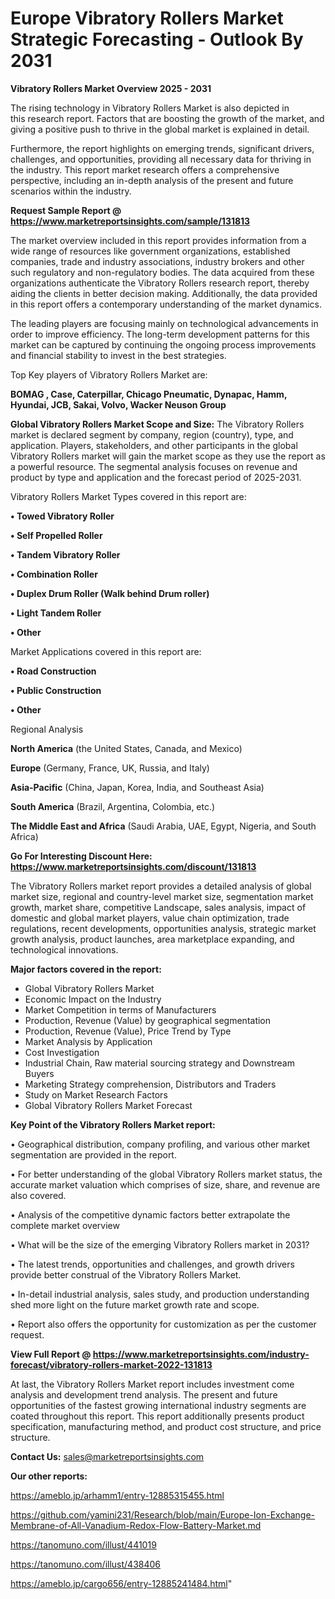  # Europe Vibratory Rollers Market Strategic Forecasting - Outlook By 2031

<Strong> Vibratory Rollers Market Overview 2025 - 2031</strong>

The rising technology in Vibratory Rollers Market is also depicted in this research report. Factors that are boosting the growth of the market, and giving a positive push to thrive in the global market is explained in detail.

Furthermore, the report highlights on emerging trends, significant drivers, challenges, and opportunities, providing all necessary data for thriving in the industry. This report market research offers a comprehensive perspective, including an in-depth analysis of the present and future scenarios within the industry.

<strong>Request Sample Report @ <a href=https://www.marketreportsinsights.com/sample/131813>https://www.marketreportsinsights.com/sample/131813</a></strong>

The market overview included in this report provides information from a wide range of resources like government organizations, established companies, trade and industry associations, industry brokers and other such regulatory and non-regulatory bodies. The data acquired from these organizations authenticate the Vibratory Rollers research report, thereby aiding the clients in better decision making. Additionally, the data provided in this report offers a contemporary understanding of the market dynamics.

The leading players are focusing mainly on technological advancements in order to improve efficiency. The long-term development patterns for this market can be captured by continuing the ongoing process improvements and financial stability to invest in the best strategies.

Top Key players of Vibratory Rollers Market are:

<strong>BOMAG , Case, Caterpillar, Chicago Pneumatic, Dynapac, Hamm, Hyundai, JCB, Sakai, Volvo, Wacker Neuson Group</strong>

<strong><b>Global Vibratory Rollers Market Scope and Size:</b></strong>
The Vibratory Rollers market is declared segment by company, region (country), type, and application. Players, stakeholders, and other participants in the global Vibratory Rollers market will gain the market scope as they use the report as a powerful resource. The segmental analysis focuses on revenue and product by type and application and the forecast period of 2025-2031.

Vibratory Rollers Market Types covered in this report are:

<strong>• Towed Vibratory Roller

• Self Propelled Roller

• Tandem Vibratory Roller

• Combination Roller

• Duplex Drum Roller (Walk behind Drum roller)

• Light Tandem Roller

• Other</strong>

Market Applications covered in this report are:

<strong>• Road Construction

• Public Construction

• Other</strong> 

Regional Analysis

<strong>North America</strong> (the United States, Canada, and Mexico)

<strong>Europe</strong> (Germany, France, UK, Russia, and Italy)

<strong>Asia-Pacific</strong> (China, Japan, Korea, India, and Southeast Asia)

<strong>South America</strong> (Brazil, Argentina, Colombia, etc.)

<strong>The Middle East and Africa</strong> (Saudi Arabia, UAE, Egypt, Nigeria, and South Africa)

<strong>Go For Interesting Discount Here: <a href=https://www.marketreportsinsights.com/discount/131813>https://www.marketreportsinsights.com/discount/131813</a></strong>

The Vibratory Rollers market report provides a detailed analysis of global market size, regional and country-level market size, segmentation market growth, market share, competitive Landscape, sales analysis, impact of domestic and global market players, value chain optimization, trade regulations, recent developments, opportunities analysis, strategic market growth analysis, product launches, area marketplace expanding, and technological innovations.

<strong><b>Major factors covered in the report:</b></strong>
<ul>
  <li>Global Vibratory Rollers Market </li>
  <li>Economic Impact on the Industry</li>
  <li>Market Competition in terms of Manufacturers</li>
  <li>Production, Revenue (Value) by geographical segmentation</li>
  <li>Production, Revenue (Value), Price Trend by Type</li>
  <li>Market Analysis by Application</li>
  <li>Cost Investigation</li>
  <li>Industrial Chain, Raw material sourcing strategy and Downstream Buyers</li>
  <li>Marketing Strategy comprehension, Distributors and Traders</li>
  <li>Study on Market Research Factors</li>
  <li>Global Vibratory Rollers Market Forecast</li>
</ul>

<strong><b>Key Point of the Vibratory Rollers Market report:</b></strong>

• Geographical distribution, company profiling, and various other market segmentation are provided in the report.

• For better understanding of the global Vibratory Rollers market status, the accurate market valuation which comprises of size, share, and revenue are also covered.

• Analysis of the competitive dynamic factors better extrapolate the complete market overview

• What will be the size of the emerging Vibratory Rollers market in 2031?

• The latest trends, opportunities and challenges, and growth drivers provide better construal of the Vibratory Rollers Market.

• In-detail industrial analysis, sales study, and production understanding shed more light on the future market growth rate and scope.

• Report also offers the opportunity for customization as per the customer request.

<strong><b>View Full Report @ <a href=https://www.marketreportsinsights.com/industry-forecast/vibratory-rollers-market-2022-131813>https://www.marketreportsinsights.com/industry-forecast/vibratory-rollers-market-2022-131813</a></b></strong>


At last, the Vibratory Rollers Market report includes investment come analysis and development trend analysis. The present and future opportunities of the fastest growing international industry segments are coated throughout this report. This report additionally presents product specification, manufacturing method, and product cost structure, and price structure.

<strong>Contact Us:</strong>
sales@marketreportsinsights.com

<strong>Our other reports:</strong>

<a href=https://ameblo.jp/arhamm1/entry-12885315455.html>https://ameblo.jp/arhamm1/entry-12885315455.html</a>

<a href=https://github.com/yamini231/Research/blob/main/Europe-Ion-Exchange-Membrane-of-All-Vanadium-Redox-Flow-Battery-Market.md>https://github.com/yamini231/Research/blob/main/Europe-Ion-Exchange-Membrane-of-All-Vanadium-Redox-Flow-Battery-Market.md</a>

<a href=https://tanomuno.com/illust/441019>https://tanomuno.com/illust/441019</a>

<a href=https://tanomuno.com/illust/438406>https://tanomuno.com/illust/438406</a>

<a href=https://ameblo.jp/cargo656/entry-12885241484.html>https://ameblo.jp/cargo656/entry-12885241484.html</a>"
